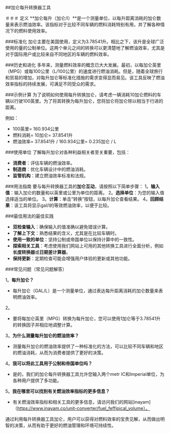 ##加仑每升转换器工具

＃＃＃ 定义
**加仑每升（加仑/l）**是一个测量单位，以每升距离消耗的加仑数量来表示燃油效率。该指标对于比较不同车辆的燃料消耗特别有用，并了解各种情况下的燃料使用效率。

###标准化
加仑主要在美国使用，定义为3.78541升。相比之下，该升是全球广泛使用的量的公制单位。这两个单元之间的转换可以更清楚地了解燃油效率，尤其是对于国际用户或比较来自不同地区的车辆的燃料效率。

###历史和进化
多年来，测量燃料效率的概念已大大发展。最初，以每加仑英里（MPG）或每100公里（L/100公里）的速度进行燃油消耗。但是，随着全球旅行和贸易的增加，对每升加仑等标准化措施的需求变得显而易见。该工具反映了燃油效率指标的持续发展，可满足不同受众的需求。

###示例计算
为了说明如何使用每升转换加仑，请考虑一辆消耗10加仑燃料的车辆以行驶100英里。为了将其转换为每升加仑，您将加仑将加仑除以相当于行进的距离。

例如：
-  100英里= 160.934公里
- 燃料消耗= 10加仑= 37.8541升
- 燃油效率= 37.8541升 / 160.934公里= 0.235加仑 / L

###使用单位
了解每升加仑对各种利益相关者至关重要，包括：
-  **消费者**：评估车辆的燃油效率。
-  **制造商**：优化车辆设计中的燃油消耗。
-  **监管机构**：建立燃油效率标准和法规。

###用法指南
要与每升转换器工具的**加仑互动**，请按照以下简单步骤：
1。**输入值**：输入加仑的数量和以英里或公里为单位的距离。
2。**选择单位**：为您的输入值选择适当的单位。
3。**计算**：单击“转换”按钮，以每升加仑查看结果。
4。**回顾结果**：该工具将显示gal/l的等效燃油效率，以便于比较。

###最佳用法的最佳实践
-  **双检查输入**：确保输入的值准确以避免错误计算。
-  **了解上下文**：熟悉结果的含义，尤其是在比较车辆时。
-  **使用一致的单位**：坚持公制或帝国单位以保持计算中的一致性。
-  **探索相关工具**：考虑使用我们网站上可用的其他转换工具进行全面分析，例如**长度转换器**或**日期差计算器**。
-  **保持更新**：定期检查可能会增强用户体验的更新或其他功能。

###常见问题（常见问题解答）

1。**每升加仑？**
- 每升加仑（GAL/L）是一个测量单位，通过表达每升距离消耗的加仑数量来表明燃油效率。

2。
- 要将每加仑英里（MPG）转换为每升加仑，您可以使用1加仑等于3.78541升的转换因子并相应地调整计算。

3。**为什么测量每升加仑的燃油效率？**
- 测量每升加仑的燃油效率提供了一种标准化的方法，可以比较不同车辆和地区的燃油消耗，从而为消费者提供了更好的决策。

4。**我可以将此工具用于公制和帝国单位吗？**
- 是的，我们的加仑每升转换器工具允许您输入两个metr IC和Imperial单位，为各种用户提供了多功能。

5。**我在哪里可以找到有关燃油效率指标的更多信息？**
- 有关燃油效率指标和相关工具的更多信息，请访问我们的网站[inayam]（https://www.inayam.co/unit-converter/fuel_feffipical_volume）。

通过利用每升转换器工具加仑，用户可以获得对燃料效率的宝贵见解，从而做出明智的决策，从而有助于更好的燃油管理和环境可持续性。